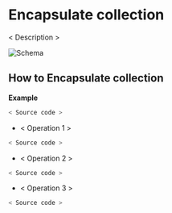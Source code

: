 # Encapsulate collection 
< Description >

![Schema](./image.png)
 
## How to Encapsulate collection
 **Example**
 ```python
 < Source code >   
 ```
 
 * < Operation 1 >
 ```python    
 < Source code >
 ```

 * < Operation 2 >
 ```python    
 < Source code >
 ```
 
  * < Operation 3 >
 ```python    
 < Source code >
 ```